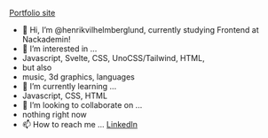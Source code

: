 [Portfolio site](https://henrikvilhelmberglund.com)

- 👋 Hi, I’m @henrikvilhelmberglund, currently studying Frontend at Nackademin!
- 👀 I’m interested in ...
- Javascript, Svelte, CSS, UnoCSS/Tailwind, HTML,
- but also
- music, 3d graphics, languages
- 🌱 I’m currently learning ...
- Javascript, CSS, HTML
- 💞️ I’m looking to collaborate on ...
- nothing right now
- 📫 How to reach me ...
[LinkedIn](www.linkedin.com/in/henrikvilhelmberglund)

<!---
henrikvilhelmberglund/henrikvilhelmberglund is a ✨ special ✨ repository because its `README.md` (this file) appears on your GitHub profile.
You can click the Preview link to take a look at your changes.
--->
